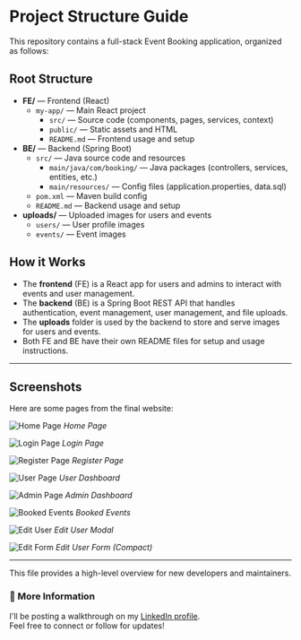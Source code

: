# Project Structure Guide

This repository contains a full-stack Event Booking application, organized as follows:

## Root Structure

- **FE/** — Frontend (React)
  - `my-app/` — Main React project
    - `src/` — Source code (components, pages, services, context)
    - `public/` — Static assets and HTML
    - `README.md` — Frontend usage and setup
- **BE/** — Backend (Spring Boot)
  - `src/` — Java source code and resources
    - `main/java/com/booking/` — Java packages (controllers, services, entities, etc.)
    - `main/resources/` — Config files (application.properties, data.sql)
  - `pom.xml` — Maven build config
  - `README.md` — Backend usage and setup
- **uploads/** — Uploaded images for users and events
  - `users/` — User profile images
  - `events/` — Event images

## How it Works
- The **frontend** (FE) is a React app for users and admins to interact with events and user management.
- The **backend** (BE) is a Spring Boot REST API that handles authentication, event management, user management, and file uploads.
- The **uploads** folder is used by the backend to store and serve images for users and events.
- Both FE and BE have their own README files for setup and usage instructions.

---

## Screenshots

Here are some pages from the final website:

![Home Page](./photos/Home%20Page.PNG)
*Home Page*

![Login Page](./photos/login.PNG)
*Login Page*

![Register Page](./photos/register.PNG)
*Register Page*

![User Page](./photos/user%20page.PNG)
*User Dashboard*

![Admin Page](./photos/admin%20page.PNG)
*Admin Dashboard*

![Booked Events](./photos/booked%20events.PNG)
*Booked Events*

![Edit User](./photos/Edit%20user.PNG)
*Edit User Modal*

![Edit Form](./photos/edit%20form.PNG)
*Edit User Form (Compact)*

---
This file provides a high-level overview for new developers and maintainers.

### 🔗 More Information

I'll be posting a walkthrough on my [LinkedIn profile](https://www.linkedin.com/in/omar-farouk-b9276b274/).  
Feel free to connect or follow for updates!
